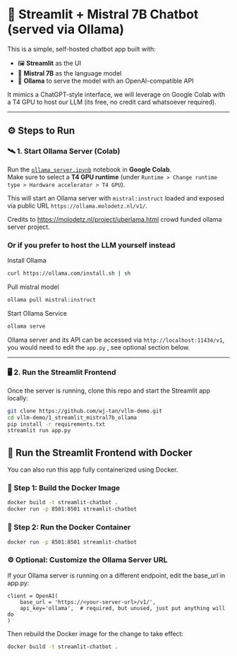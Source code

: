 # 🧠 Streamlit + Mistral 7B Chatbot (served via Ollama)

This is a simple, self-hosted chatbot app built with:

- 🖼️ **Streamlit** as the UI  
- 🧠 **Mistral 7B** as the language model  
- 🚀 **Ollama** to serve the model with an OpenAI-compatible API

It mimics a ChatGPT-style interface, we will leverage on Google Colab with a T4 GPU to host our LLM (its free, no credit card whatsoever required).

---

## ⚙️ Steps to Run

### 🛰️ 1. Start Ollama Server (Colab)

Run the [`ollama_server.ipynb`](./ollama_server.ipynb) notebook in **Google Colab**.  
Make sure to select a **T4 GPU runtime** (under `Runtime > Change runtime type > Hardware accelerator > T4 GPU`).

This will start an Ollama server with `mistral:instruct` loaded and exposed via public URL `https://ollama.molodetz.nl/v1/`.

Credits to https://molodetz.nl/project/uberlama.html crowd funded ollama server project.

### Or if you prefer to host the LLM yourself instead ###

Install Ollama
```bash
curl https://ollama.com/install.sh | sh
```

Pull mistral model
```bash
ollama pull mistral:instruct
```

Start Ollama Service
```bash
ollama serve
```

Ollama server and its API can be accessed via `http://localhost:11434/v1`, you would need to edit the `app.py` , see optional section below.

---

### 🖥️ 2. Run the Streamlit Frontend

Once the server is running, clone this repo and start the Streamlit app locally:

```bash
git clone https://github.com/wj-tan/vllm-demo.git
cd vllm-demo/1_streamlit_mistral7b_ollama
pip install -r requirements.txt
streamlit run app.py
```

## 🐳 Run the Streamlit Frontend with Docker

You can also run this app fully containerized using Docker.

### 🧱 Step 1: Build the Docker Image

```bash
docker build -t streamlit-chatbot .
docker run -p 8501:8501 streamlit-chatbot
```

### 🚀 Step 2: Run the Docker Container

```bash
docker run -p 8501:8501 streamlit-chatbot
```

### ⚙️ Optional: Customize the Ollama Server URL

If your Ollama server is running on a different endpoint, edit the base_url in app.py:

```
client = OpenAI(
    base_url = 'https://<your-server-url>/v1/',
    api_key='ollama',  # required, but unused, just put anything will do
)
```

Then rebuild the Docker image for the change to take effect:

```bash
docker build -t streamlit-chatbot .
```


